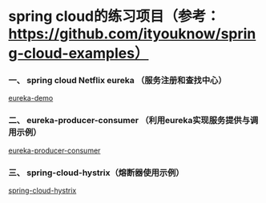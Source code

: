 # spring cloud的练习项目（参考：https://github.com/ityouknow/spring-cloud-examples）

### 一、 spring cloud Netflix eureka （服务注册和查找中心）

[eureka-demo](/spring-cloud/netflix-eureka)

### 二、 eureka-producer-consumer （利用eureka实现服务提供与调用示例）

[eureka-producer-consumer](/spring-cloud/eureka-producer-consumer)

### 三、 spring-cloud-hystrix（熔断器使用示例）

[spring-cloud-hystrix](/spring-cloud/spring-cloud-hystrix)






